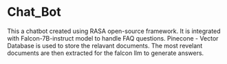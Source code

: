 # Chat_Bot
This a chatbot created using RASA open-source framework. It is integrated with Falcon-7B-instruct model to handle FAQ questions. Pinecone - Vector Database is used to store the relavant documents. The most revelant documents are then extracted for the falcon llm to generate answers.

